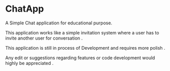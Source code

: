 # ChatApp
A Simple Chat application for educational purpose.

This application works like a simple invitation system where a user has to invite another user for conversation . 

This application is still in process of Development and requires more polish . 

Any edit or suggestions regarding features or code development would highly be appreciated .
